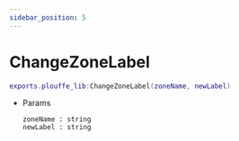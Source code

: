 ```yaml
---
sidebar_position: 5
---
```


# ChangeZoneLabel
```lua
exports.plouffe_lib:ChangeZoneLabel(zoneName, newLabel)
```
- Params 
    ```
    zoneName : string 
    newLabel : string
    ```